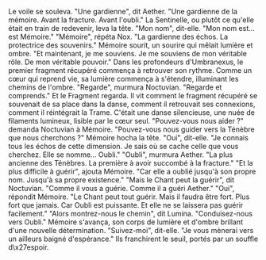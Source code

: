 Le voile se souleva.
"Une gardienne",
dit Aether.
"Une gardienne de la mémoire.
Avant la fracture.
Avant l'oubli."
La Sentinelle,
ou plutôt ce qu'elle était
en train de redevenir,
leva la tête.
"Mon nom",
dit-elle.
"Mon nom est... est Mémoire."
"Mémoire",
répéta Nox.
"La gardienne des échos.
La protectrice des souvenirs."
Mémoire sourit,
un sourire qui mêlait
lumière et ombre.
"Et maintenant,
je me souviens.
Je me souviens de mon véritable rôle.
De mon véritable pouvoir."
Dans les profondeurs d'Umbranexus,
le premier fragment récupéré
commença à retrouver son rythme.
Comme un cœur qui reprend vie,
sa lumière commença à s'étendre,
illuminant les chemins de l'ombre.
"Regarde",
murmura Noctuvian.
"Regarde et comprends."
Et le Fragment regarda.
Il vit comment le fragment récupéré
se souvenait de sa place dans la danse,
comment il retrouvait ses connexions,
comment il réintégrait la Trame.
C'était une danse silencieuse,
une nuée de filaments lumineux,
lisible par le cœur seul.
"Pouvez-vous nous aider ?"
demanda Noctuvian à Mémoire.
"Pouvez-vous nous guider
vers la Ténèbre que nous cherchons ?"
Mémoire hocha la tête.
"Oui",
dit-elle.
"Je connais tous les échos
de cette dimension.
Je sais où se cache
celle que vous cherchez.
Elle se nomme... Oubli."
"Oubli",
murmura Aether.
"La plus ancienne des Ténèbres.
La première à avoir succombé
à la fracture."
"Et la plus difficile à guérir",
ajouta Mémoire.
"Car elle a oublié
jusqu'à son propre nom.
Jusqu'à sa propre existence."
"Mais le Chant peut la guérir",
dit Noctuvian.
"Comme il vous a guérie.
Comme il a guéri Aether."
"Oui",
répondit Mémoire.
"Le Chant peut tout guérir.
Mais il faudra être fort.
Plus fort que jamais.
Car Oubli est puissante.
Et elle ne se laissera pas guérir
facilement."
"Alors montrez-nous le chemin",
dit Lumina.
"Conduisez-nous vers Oubli."
Mémoire s'avança,
son corps de lumière et d'ombre
brillant d'une nouvelle détermination.
"Suivez-moi", dit-elle.
"Je vous mènerai vers un ailleurs baigné d'espérance."
Ils franchirent le seuil, portés par un souffle d\x27espoir.
